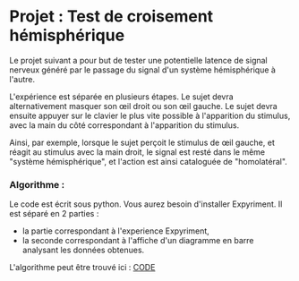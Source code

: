 # Projet : Test de croisement hémisphérique

Le projet suivant a pour but de tester une potentielle latence de signal nerveux généré par le passage du signal d'un système hémisphérique à l'autre.

L'expérience est séparée en plusieurs étapes. Le sujet devra alternativement masquer son œil droit ou son œil gauche. 
Le sujet devra ensuite appuyer sur le clavier le plus vite possible à l'apparition du stimulus, avec la main du côté correspondant à l'apparition du stimulus.

Ainsi, par exemple, lorsque le sujet perçoit le stimulus de œil gauche, et réagit au stimulus avec la main droit, le signal est resté dans le même "système hémisphérique", et l'action est ainsi cataloguée de "homolatéral".


### Algorithme :

Le code est écrit sous python. Vous aurez besoin d'installer Expyriment.
Il est séparé en 2 parties :
  * la partie correspondant à l'experience Expyriment,
  * la seconde correspondant à l'affiche d'un diagramme en barre analysant les données obtenues.

L'algorithme peut être trouvé ici : [CODE](https://github.com/PPersil/PCBS_hemisphere_project/blob/master/Test_de_croisement_hemispherique.py)
